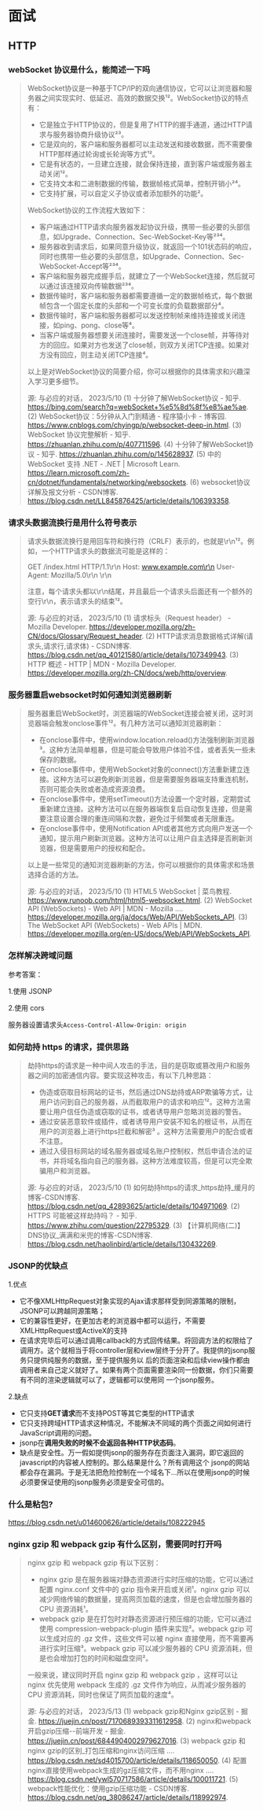 # 面试



## HTTP

### webSocket 协议是什么，能简述一下吗

> WebSocket协议是一种基于TCP/IP的双向通信协议，它可以让浏览器和服务器之间实现实时、低延迟、高效的数据交换¹²。WebSocket协议的特点有：
>
> - 它是独立于HTTP协议的，但是复用了HTTP的握手通道，通过HTTP请求与服务器协商升级协议²³。
> - 它是双向的，客户端和服务器都可以主动发送和接收数据，而不需要像HTTP那样通过轮询或长轮询等方式¹²。
> - 它是有状态的，一旦建立连接，就会保持连接，直到客户端或服务器主动关闭¹²。
> - 它支持文本和二进制数据的传输，数据帧格式简单，控制开销小²⁴。
> - 它支持扩展，可以自定义子协议或者添加额外的功能²。
>
> WebSocket协议的工作流程大致如下：
>
> - 客户端通过HTTP请求向服务器发起协议升级，携带一些必要的头部信息，如Upgrade、Connection、Sec-WebSocket-Key等²³⁴。
> - 服务器收到请求后，如果同意升级协议，就返回一个101状态码的响应，同时也携带一些必要的头部信息，如Upgrade、Connection、Sec-WebSocket-Accept等²³⁴。
> - 客户端和服务器完成握手后，就建立了一个WebSocket连接，然后就可以通过该连接双向传输数据²³⁴。
> - 数据传输时，客户端和服务器都需要遵循一定的数据帧格式，每个数据帧包含一个固定长度的头部和一个可变长度的负载数据部分⁴。
> - 数据传输时，客户端和服务器都可以发送控制帧来维持连接或关闭连接，如ping、pong、close等⁴。
> - 当客户端或服务器想要关闭连接时，需要发送一个close帧，并等待对方的回应。如果对方也发送了close帧，则双方关闭TCP连接。如果对方没有回应，则主动关闭TCP连接⁴。
>
> 以上是对WebSocket协议的简要介绍，你可以根据你的具体需求和兴趣深入学习更多细节。
>
> 源: 与必应的对话， 2023/5/10
> (1) 十分钟了解WebSocket协议 - 知乎. https://bing.com/search?q=webSocket+%e5%8d%8f%e8%ae%ae.
> (2) WebSocket协议：5分钟从入门到精通 - 程序猿小卡 - 博客园. https://www.cnblogs.com/chyingp/p/websocket-deep-in.html.
> (3) WebSocket 协议完整解析 - 知乎. https://zhuanlan.zhihu.com/p/407711596.
> (4) 十分钟了解WebSocket协议 - 知乎. https://zhuanlan.zhihu.com/p/145628937.
> (5) 中的 WebSocket 支持 .NET - .NET | Microsoft Learn. https://learn.microsoft.com/zh-cn/dotnet/fundamentals/networking/websockets.
> (6) websocket协议详解及报文分析 - CSDN博客. https://blog.csdn.net/LL845876425/article/details/106393358.

### 请求头数据流换行是用什么符号表示

> 请求头数据流换行是用回车符和换行符（CRLF）表示的，也就是\r\n¹²。例如，一个HTTP请求头的数据流可能是这样的：
>
> GET /index.html HTTP/1.1\r\n
> Host: www.example.com\r\n
> User-Agent: Mozilla/5.0\r\n
> \r\n
>
> 注意，每个请求头都以\r\n结尾，并且最后一个请求头后面还有一个额外的空行\r\n，表示请求头的结束¹²。
>
> 源: 与必应的对话， 2023/5/10
> (1) 请求标头（Request header） - Mozilla Developer. https://developer.mozilla.org/zh-CN/docs/Glossary/Request_header.
> (2) HTTP请求消息数据格式详解(请求头,请求行,请求体) - CSDN博客. https://blog.csdn.net/qq_40121580/article/details/107349943.
> (3) HTTP 概述 - HTTP | MDN - Mozilla Developer. https://developer.mozilla.org/zh-CN/docs/web/http/overview.



### 服务器重启websocket时如何通知浏览器刷新

> 服务器重启WebSocket时，浏览器端的WebSocket连接会被关闭，这时浏览器端会触发onclose事件¹²。有几种方法可以通知浏览器刷新：
>
> - 在onclose事件中，使用window.location.reload()方法强制刷新浏览器³。这种方法简单粗暴，但是可能会导致用户体验不佳，或者丢失一些未保存的数据。
> - 在onclose事件中，使用WebSocket对象的connect()方法重新建立连接。这种方法可以避免刷新浏览器，但是需要服务器端支持重连机制，否则可能会失败或者造成资源浪费。
> - 在onclose事件中，使用setTimeout()方法设置一个定时器，定期尝试重新建立连接。这种方法可以在服务器端恢复后自动恢复连接，但是需要注意设置合理的重连间隔和次数，避免过于频繁或者无限重连。
> - 在onclose事件中，使用Notification API或者其他方式向用户发送一个通知，提示用户刷新浏览器。这种方法可以让用户自主选择是否刷新浏览器，但是需要用户的授权和配合。
>
> 以上是一些常见的通知浏览器刷新的方法，你可以根据你的具体需求和场景选择合适的方法。
>
> 源: 与必应的对话， 2023/5/10
> (1) HTML5 WebSocket | 菜鸟教程. https://www.runoob.com/html/html5-websocket.html.
> (2) WebSocket API (WebSockets) - Web API | MDN - Mozilla .... https://developer.mozilla.org/ja/docs/Web/API/WebSockets_API.
> (3) The WebSocket API (WebSockets) - Web APIs | MDN. https://developer.mozilla.org/en-US/docs/Web/API/WebSockets_API.

### 怎样解决跨域问题

参考答案：

1.使用 JSONP

2.使用 cors

服务器设置请求头`Access-Control-Allow-Origin: origin`

### 如何劫持 https 的请求，提供思路

> 劫持https的请求是一种中间人攻击的手法，目的是窃取或篡改用户和服务器之间的加密通信内容。要实现这种攻击，有以下几种思路：
>
> - 伪造或窃取目标网站的证书，然后通过DNS劫持或ARP欺骗等方式，让用户访问到自己的服务器，从而截取用户的请求和响应¹²。这种方法需要让用户信任伪造或窃取的证书，或者诱导用户忽略浏览器的警告。
> - 通过安装恶意软件或插件，或者诱导用户安装不知名的根证书，从而在用户的浏览器上进行https拦截和解密³ 。这种方法需要用户的配合或者不注意。
> - 通过入侵目标网站的域名服务器或域名账户控制权，然后申请合法的证书，并将域名指向自己的服务器。这种方法难度较高，但是可以完全欺骗用户和浏览器。
>
> 源: 与必应的对话， 2023/5/10
> (1) 如何劫持https的请求_https劫持_缓月的博客-CSDN博客. https://blog.csdn.net/qq_42893625/article/details/104971069.
> (2) HTTPS 可能被这样劫持吗？ - 知乎. https://www.zhihu.com/question/22795329.
> (3) 【计算机网络(二)】DNS协议_满满和米兜的博客-CSDN博客. https://blog.csdn.net/haolinbird/article/details/130432269.



### JSONP的优缺点
1.优点
- 它不像XMLHttpRequest对象实现的Ajax请求那样受到同源策略的限制，JSONP可以跨越同源策略；
- 它的兼容性更好，在更加古老的浏览器中都可以运行，不需要XMLHttpRequest或ActiveX的支持
- 在请求完毕后可以通过调用callback的方式回传结果。将回调方法的权限给了调用方。这个就相当于将controller层和view层终于分开了。我提供的jsonp服务只提供纯服务的数据，至于提供服务以 后的页面渲染和后续view操作都由调用者来自己定义就好了。如果有两个页面需要渲染同一份数据，你们只需要有不同的渲染逻辑就可以了，逻辑都可以使用同 一个jsonp服务。

2.缺点

- 它只支持**GET请求**而不支持POST等其它类型的HTTP请求
- 它只支持跨域HTTP请求这种情况，不能解决不同域的两个页面之间如何进行JavaScript调用的问题。
- jsonp在**调用失败的时候不会返回各种HTTP状态码**。
- 缺点是安全性。万一假如提供jsonp的服务存在页面注入漏洞，即它返回的javascript的内容被人控制的。那么结果是什么？所有调用这个 jsonp的网站都会存在漏洞。于是无法把危险控制在一个域名下…所以在使用jsonp的时候必须要保证使用的jsonp服务必须是安全可信的。

### 什么是粘包?

https://blog.csdn.net/u014600626/article/details/108222945

### nginx gzip 和 webpack gzip 有什么区别，需要同时打开吗

> nginx gzip 和 webpack gzip 有以下区别：
>
> - nginx gzip 是在服务器端对静态资源进行实时压缩的功能，它可以通过配置 nginx.conf 文件中的 gzip 指令来开启或关闭¹。nginx gzip 可以减少网络传输的数据量，提高网页加载的速度，但是也会增加服务器的 CPU 资源消耗¹。
> - webpack gzip 是在打包时对静态资源进行预压缩的功能，它可以通过使用 compression-webpack-plugin 插件来实现²。webpack gzip 可以生成对应的 .gz 文件，这些文件可以被 nginx 直接使用，而不需要再进行实时压缩³。webpack gzip 可以减少服务器的 CPU 资源消耗，但是也会增加打包的时间和磁盘空间²。
>
> 一般来说，建议同时开启 nginx gzip 和 webpack gzip ，这样可以让 nginx 优先使用 webpack 生成的 .gz 文件作为响应，从而减少服务器的 CPU 资源消耗，同时也保证了网页加载的速度⁴。
>
> 源: 与必应的对话， 2023/5/13
> (1) webpack gzip和Nginx gzip区别 - 掘金. https://juejin.cn/post/7170689393311612958.
> (2) nginx和webpack开启gzip压缩--前端开发 - 掘金. https://juejin.cn/post/6844904002979627016.
> (3) webpack gzip 和 nginx gzip的区别_打包压缩和nginx访问压缩 .... https://blog.csdn.net/sd4015700/article/details/118650050.
> (4) 配置nginx直接使用webpack生成的gz压缩文件，而不用nginx .... https://blog.csdn.net/ywl570717586/article/details/100011721.
> (5) webpack性能优化：使用gzip压缩功能 - CSDN博客. https://blog.csdn.net/qq_38086247/article/details/118992974.
